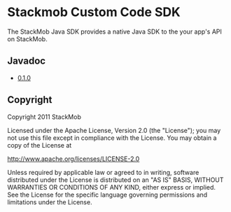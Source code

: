 # Stackmob Custom Code SDK

The StackMob Java SDK provides a native Java SDK to the your app's API on StackMob.

## Javadoc

* [0.1.0](http://stackmob.github.com/stackmob-java-sdk/javadoc/0.1.0/apidocs/)

## Copyright

Copyright 2011 StackMob

Licensed under the Apache License, Version 2.0 (the "License");
you may not use this file except in compliance with the License.
You may obtain a copy of the License at

http://www.apache.org/licenses/LICENSE-2.0

Unless required by applicable law or agreed to in writing, software
distributed under the License is distributed on an "AS IS" BASIS,
WITHOUT WARRANTIES OR CONDITIONS OF ANY KIND, either express or implied.
See the License for the specific language governing permissions and
limitations under the License.